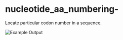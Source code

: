 # nucleotide_aa_numbering-
Locate particular codon number in a sequence. 

![Example Output](https://https://github.com/lrjoshi/nucleotide_aa_numbering-/blob/main/example_output.jpeg)
